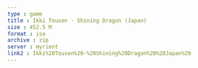 ```yaml
---
type : game
title : Ikki Tousen - Shining Dragon (Japan)
size : 452.5 M
format : iso
archive : zip
server : myrient
link2 : Ikki%20Tousen%20-%20Shining%20Dragon%20%28Japan%29
---
```

